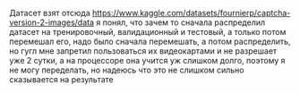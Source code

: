 Датасет взят отсюда https://www.kaggle.com/datasets/fournierp/captcha-version-2-images/data
я понял, что зачем то сначала распределил датасет на тренировочный, валидационный и тестовый, а только потом перемешал его, надо было сначала перемешать, а потом распределить, но гугл мне запретил пользоваться их видеокартами и не разрешает уже 2 сутки, а на процессоре она учится уж слишком долго, поэтому я не могу переделать, но надеюсь что это не слишком сильно сказывается на результате
